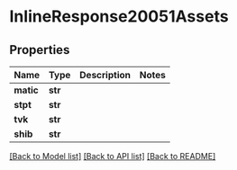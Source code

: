 # InlineResponse20051Assets

## Properties
Name | Type | Description | Notes
------------ | ------------- | ------------- | -------------
**matic** | **str** |  | 
**stpt** | **str** |  | 
**tvk** | **str** |  | 
**shib** | **str** |  | 

[[Back to Model list]](../README.md#documentation-for-models) [[Back to API list]](../README.md#documentation-for-api-endpoints) [[Back to README]](../README.md)

